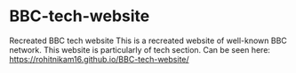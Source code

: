 # BBC-tech-website
Recreated BBC tech website
This is a recreated website of well-known BBC network.
This website is particularly of tech section.
Can be seen here:
https://rohitnikam16.github.io/BBC-tech-website/
